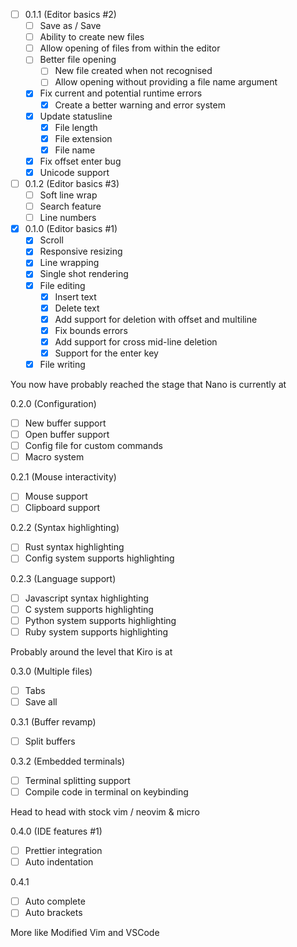 - [ ] 0.1.1 (Editor basics #2)
  - [ ] Save as / Save
  - [ ] Ability to create new files
  - [ ] Allow opening of files from within the editor
  - [ ] Better file opening
    - [ ] New file created when not recognised
    - [ ] Allow opening without providing a file name argument
  - [X] Fix current and potential runtime errors
    - [X] Create a better warning and error system
  - [X] Update statusline
    - [X] File length
    - [X] File extension
    - [X] File name
  - [X] Fix offset enter bug
  - [X] Unicode support
- [ ] 0.1.2 (Editor basics #3)
  - [ ] Soft line wrap
  - [ ] Search feature
  - [ ] Line numbers
- [X] 0.1.0 (Editor basics #1)
  - [X] Scroll
  - [X] Responsive resizing
  - [X] Line wrapping
  - [X] Single shot rendering
  - [X] File editing
    - [X] Insert text
    - [X] Delete text
    - [X] Add support for deletion with offset and multiline
    - [X] Fix bounds errors
    - [X] Add support for cross mid-line deletion
    - [X] Support for the enter key
  - [X] File writing

You now have probably reached the stage that Nano is currently at

0.2.0 (Configuration)
- [ ] New buffer support
- [ ] Open buffer support
- [ ] Config file for custom commands
- [ ] Macro system

0.2.1 (Mouse interactivity)
- [ ] Mouse support
- [ ] Clipboard support

0.2.2 (Syntax highlighting)
- [ ] Rust syntax highlighting
- [ ] Config system supports highlighting

0.2.3 (Language support)
- [ ] Javascript syntax highlighting
- [ ] C system supports highlighting
- [ ] Python system supports highlighting
- [ ] Ruby system supports highlighting

Probably around the level that Kiro is at 

0.3.0 (Multiple files)
- [ ] Tabs
- [ ] Save all

0.3.1 (Buffer revamp)
- [ ] Split buffers

0.3.2 (Embedded terminals)
- [ ] Terminal splitting support
- [ ] Compile code in terminal on keybinding

Head to head with stock vim / neovim & micro

0.4.0 (IDE features #1)
- [ ] Prettier integration
- [ ] Auto indentation

0.4.1
- [ ] Auto complete
- [ ] Auto brackets

More like Modified Vim and VSCode
